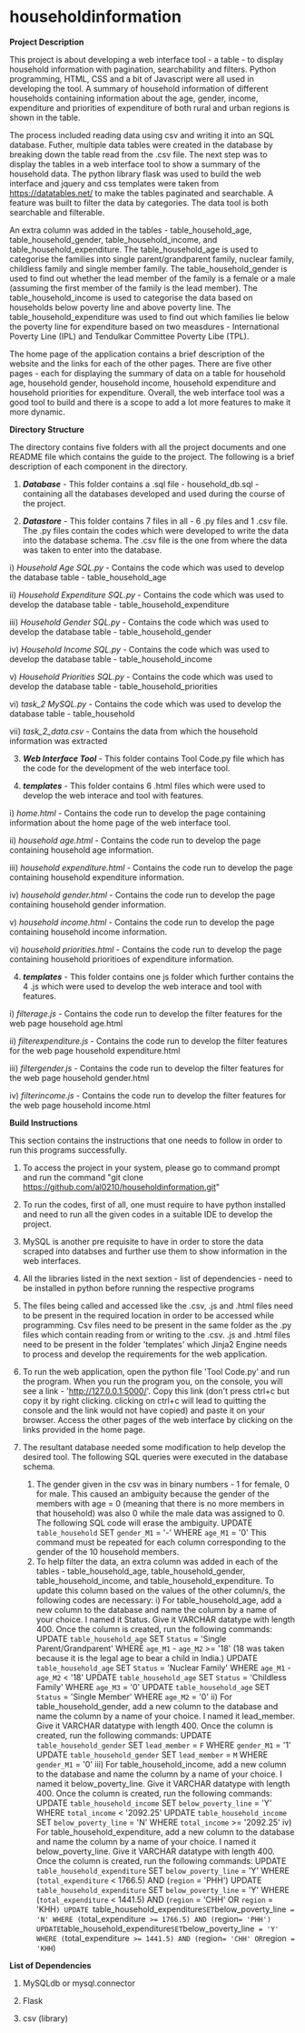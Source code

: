 # householdinformation

**Project Description**

This project is about developing a web interface tool - a table - to display household information with pagination, searchability and filters. Python programming, HTML, CSS and a bit of Javascript were all used in developing the tool. A summary of household information of different households containing information about the age, gender, income, expenditure and priorities of expenditure of both rural and urban regions is shown in the table.

The process included reading data using csv and writing it into an SQL database. Futher, multiple data tables were created in the database by breaking down the table read from the .csv file. The next step was to display the tables in a web interface tool to show a summary of the household data. The python library flask was used to build the web interface and jquery and css templates were taken from https://datatables.net/ to make the tables paginated and searchable. A feature was built to filter the data by categories. The data tool is both searchable and filterable. 

An extra column was added in the tables - table_household_age, table_household_gender, table_household_income, and table_household_expenditure. The table_household_age is used to categorise the families into single parent/grandparent family, nuclear family, childless family and single member family. The table_household_gender is used to find out whether the lead member of the family is a female or a male (assuming the first member of the family is the lead member). The table_household_income is used to categorise the data based on households below poverty line and above poverty line. The table_household_expenditure was used to find out which families lie below the poverty line for expenditure based on two measdures - International Poverty Line (IPL) and Tendulkar Committee Poverty Libe (TPL). 

The home page of the application contains a brief description of the website and the links for each of the other pages. There are five other pages - each for displaying the summary of data on a table for household age, household gender, household income, household expenditure and household priorities for expenditure. Overall, the web interface tool was a good tool to build and there is a scope to add a lot more features to make it more dynamic.


**Directory Structure**

The directory contains five folders with all the project documents and one README file which contains the guide to the project. The following is a brief description of each component in the directory.

1. _**Database**_ - This folder contains a .sql file - household_db.sql - containing all the databases developed and used during the course of the project.

2. _**Datastore**_ - This folder contains 7 files in all - 6 .py files and 1 .csv file. The .py files contain the codes which were developed to write the data into the database schema. The .csv file is the one from where the data was taken to enter into the database. 

i) _Household Age SQL.py_ - Contains the code which was used to develop the database table - table_household_age

ii) _Household Expenditure SQL.py_ - Contains the code which was used to develop the database table - table_household_expenditure

iii) _Household Gender SQL.py_ - Contains the code which was used to develop the database table - table_household_gender

iv) _Household Income SQL.py_ - Contains the code which was used to develop the database table - table_household_income

v) _Household Priorities SQL.py_ - Contains the code which was used to develop the database table - table_household_priorities

vi) _task_2 MySQL.py_ - Contains the code which was used to develop the database table - table_household

vii) _task_2_data.csv_ - Contains the data from which the household information was extracted

3. _**Web Interface Tool**_ - This folder contains Tool Code.py file which has the code for the development of the web interface tool.

4. _**templates**_ - This folder contains 6 .html files which were used to develop the web interace and tool with features.

i) _home.html_ - Contains the code run to develop the page containing information about the home page of the web interface tool.

ii) _household age.html_ - Contains the code run to develop the page containing household age information.

iii) _household expenditure.html_ - Contains the code run to develop the page containing household expenditure information.

iv) _household gender.html_ - Contains the code run to develop the page containing household gender information.

v) _household income.html_ - Contains the code run to develop the page containing household income information.

vi) _household priorities.html_ - Contains the code run to develop the page containing household prioritioes of expenditure information.

4. _**templates**_ - This folder contains one js folder which further contains the 4 .js which were used to develop the web interace and tool with features.

i) _filterage.js_ - Contains the code run to develop the filter features for the web page household age.html

ii) _filterexpenditure.js_ - Contains the code run to develop the filter features for the web page household expenditure.html

iii) _filtergender.js_ - Contains the code run to develop the filter features for the web page household gender.html

iv) _filterincome.js_ - Contains the code run to develop the filter features for the web page household income.html


**Build Instructions**

This section contains the instructions that one needs to follow in order to run this programs successfully.

  1. To access the project in your system, please go to command prompt and run the command "git clone https://github.com/al0210/householdinformation.git"

  2. To run the codes, first of all, one must require to have python installed and need to run all the given codes in a suitable IDE to develop the project.

  3. MySQL is another pre requisite to have in order to store the data scraped into databses and further use them to show information in the web interfaces.

  4. All the libraries listed in the next sextion - list of dependencies - need to be installed in python before running the respective programs

  5. The files being called and accessed like the .csv, .js and .html files need to be present in the required location in order to be accessed while programming. Csv      files need to be present in the same folder as the .py files which contain reading from or writing to the .csv. .js and .html files need to be present in the          folder 'templates' which Jinja2 Engine needs to process and develop the requirements for the web application.

  6. To run the web application, open the python file 'Tool Code.py' and run the program. When you run the program you, on the console, you will see a link -                'http://127.0.0.1:5000/'. Copy this link (don't press ctrl+c but copy it by right clicking. clicking on ctrl+c will lead to quitting the console and the link          would not have copied) and paste it on your browser. Access the other pages of the web interface by clicking on the links provided in the home page.
  7. The resultant database needed some modification to help develop the desired tool. The following SQL queries were executed in the database schema. 
     
     1. The gender given in the csv was in binary numbers - 1 for female, 0 for male. This caused an ambiguity because the gender of the members with age = 0 (meaning 
        that there is no more members in that household) was also 0 while the male data was assigned to 0. The following SQL code will erase the ambiguity.
          UPDATE `table_household` SET `gender_M1` = '-' WHERE `age_M1` = '0' 
        This command must be repeated for each column corresponding to the gender of the 10 household members.
     2. To help filter the data, an extra column was added in each of the tables - table_household_age, table_household_gender, table_household_income, 
        and table_household_expenditure. To update this column based on the values of the other column/s, the following codes are necessary:
     i) For table_household_age, add a new column to the database and name the column by a name of your choice. I named it Status. Give it VARCHAR datatype with length         400. 
        Once the column is created, run the following commands: 
          UPDATE `table_household_age` SET `Status` = 'Single Parent/Grandparent' WHERE `age_M1` - `age_M2` >= '18' (18 was taken because it is the legal age to bear a           child in India.)
          UPDATE `table_household_age` SET `Status` = 'Nuclear Family' WHERE `age_M1` - `age_M2` < '18'
          UPDATE `table_household_age` SET `Status` = 'Childless Family' WHERE `age_M3` = '0'
          UPDATE `table_household_age` SET `Status` = 'Single Member' WHERE `age_M2` = '0'
    ii) For table_household_gender, add a new column to the database and name the column by a name of your choice. I named it lead_member. Give it VARCHAR datatype             with length 400. 
        Once the column is created, run the following commands:
          UPDATE `table_household_gender` SET `lead_member` = `F` WHERE `gender_M1` = '1'
          UPDATE `table_household_gender` SET `lead_member` = `M` WHERE `gender_M1` = '0'
   iii) For table_household_income, add a new column to the database and name the column by a name of your choice. I named it below_poverty_line. Give it VARCHAR               datatype with length 400. 
        Once the column is created, run the following commands:
         UPDATE `table_household_income` SET `below_poverty_line` = 'Y' WHERE `total_income` < '2092.25'
         UPDATE `table_household_income` SET `below_poverty_line` = 'N' WHERE `total_income` >= '2092.25'
    iv) For table_household_expenditure, add a new column to the database and name the column by a name of your choice. I named it below_poverty_line. Give it VARCHAR         datatype with length 400. 
        Once the column is created, run the following commands:
          UPDATE `table_household_expenditure` SET `below_poverty_line` = 'Y' WHERE (`total_expenditure` < 1766.5) AND (`region` = 'PHH')
          UPDATE `table_household_expenditure` SET `below_poverty_line` = 'Y' WHERE (`total_expenditure` < 1441.5) AND (`region` = 'CHH' OR `region` = 'KHH`)
          UPDATE `table_household_expenditure` SET `below_poverty_line` = 'N' WHERE (`total_expenditure` >= 1766.5) AND (`region` = 'PHH')
          UPDATE `table_household_expenditure` SET `below_poverty_line` = 'Y' WHERE (`total_expenditure` >= 1441.5) AND (`region` = 'CHH' OR `region` = 'KHH`)
 
 
**List of Dependencies**

1. MySQLdb or mysql.connector

2. Flask

3. csv (library)

